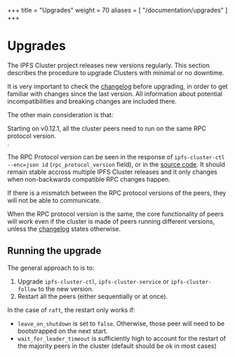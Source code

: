 +++
title = "Upgrades"
weight = 70
aliases = [
    "/documentation/upgrades"
]
+++

# Upgrades

The IPFS Cluster project releases new versions regularly. This section describes the procedure to upgrade Clusters with minimal or no downtime.

It is very important to check the [changelog](https://github.com/ipfs/ipfs-cluster/blob/master/CHANGELOG.md) before upgrading, in order to get familiar with changes since the last version. All information about potential incompatibilities and breaking changes are included there.

The other main consideration is that:

<div class="tipbox warning"> Starting on v0.12.1, all the cluster peers need to run on the same RPC protocol version.</div>.

The RPC Protocol version can be seen in the response of `ipfs-cluster-ctl --enc=json id` (`rpc_protocol_version` field), or in the [source code](https://github.com/ipfs/ipfs-cluster/blob/master/version/version.go). It should remain stable accross multiple IPFS Cluster releases and it only changes when non-backwards compatible RPC changes happen.

If there is a mismatch between the RPC protocol versions of the peers, they will not be able to communicate.

When the RPC protocol version is the same, the core functionality of peers will work even if the cluster is made of peers running different versions, unless the [changelog](https://github.com/ipfs/ipfs-cluster/blob/master/CHANGELOG.md) states otherwise.

## Running the upgrade

The general approach to is to:

1. Upgrade `ipfs-cluster-ctl`, `ipfs-cluster-service` or `ipfs-cluster-follow` to the new version.
2. Restart all the peers (either sequentially or at once).

In the case of `raft`, the restart only works if:

* `leave_on_shutdown` is set to `false`. Otherwise, those peer will need to be bootstrapped on the next start.
* `wait_for_leader_timeout` is sufficiently high to account for the restart of the majority peers in the cluster (default should be ok in most cases)
